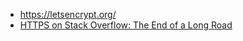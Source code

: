 - https://letsencrypt.org/
- [HTTPS on Stack Overflow: The End of a Long Road](https://nickcraver.com/blog/2017/05/22/https-on-stack-overflow/)
